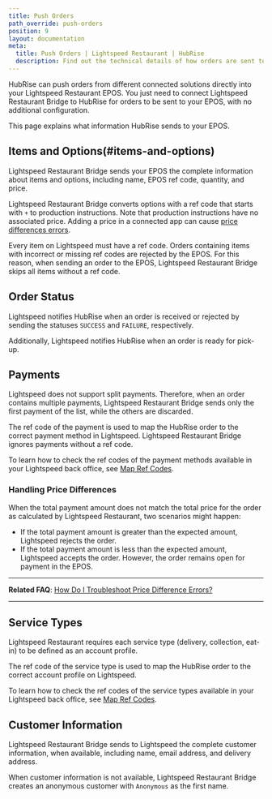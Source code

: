 ```yaml
---
title: Push Orders
path_override: push-orders
position: 9
layout: documentation
meta:
  title: Push Orders | Lightspeed Restaurant | HubRise
  description: Find out the technical details of how orders are sent to Lightspeed from HubRise, which fields are passed and which are not.
---
```


HubRise can push orders from different connected solutions directly into your Lightspeed Restaurant EPOS. You just need to connect Lightspeed Restaurant Bridge to HubRise for orders to be sent to your EPOS, with no additional configuration.

This page explains what information HubRise sends to your EPOS.

## Items and Options(#items-and-options)

Lightspeed Restaurant Bridge sends your EPOS the complete information about items and options, including name, EPOS ref code, quantity, and price.

Lightspeed Restaurant Bridge converts options with a ref code that starts with `+` to production instructions. Note that production instructions have no associated price. Adding a price in a connected app can cause [price differences errors](/apps/lightspeed-restaurant/troubleshooting/price-differences-errors/).

Every item on Lightspeed must have a ref code. Orders containing items with incorrect or missing ref codes are rejected by the EPOS. For this reason, when sending an order to the EPOS, Lightspeed Restaurant Bridge skips all items without a ref code.

## Order Status

Lightspeed notifies HubRise when an order is received or rejected by sending the statuses `SUCCESS` and `FAILURE`, respectively.

Additionally, Lightspeed notifies HubRise when an order is ready for pick-up.

## Payments

Lightspeed does not support split payments. Therefore, when an order contains multiple payments, Lightspeed Restaurant Bridge sends only the first payment of the list, while the others are discarded.

The ref code of the payment is used to map the HubRise order to the correct payment method in Lightspeed. Lightspeed Restaurant Bridge ignores payments without a ref code.

To learn how to check the ref codes of the payment methods available in your Lightspeed back office, see [Map Ref Codes](/apps/lightspeed-restaurant/map-ref-codes#payment-methods).

### Handling Price Differences

When the total payment amount does not match the total price for the order as calculated by Lightspeed Restaurant, two scenarios might happen:

- If the total payment amount is greater than the expected amount, Lightspeed rejects the order.
- If the total payment amount is less than the expected amount, Lightspeed accepts the order. However, the order remains open for payment in the EPOS.

---

**Related FAQ**: [How Do I Troubleshoot Price Difference Errors?](/apps/lightspeed-restaurant/troubleshooting/price-differences-errors/)

---

## Service Types

Lightspeed Restaurant requires each service type (delivery, collection, eat-in) to be defined as an account profile.

The ref code of the service type is used to map the HubRise order to the correct account profile on Lightspeed.

To learn how to check the ref codes of the service types available in your Lightspeed back office, see [Map Ref Codes](/apps/lightspeed-restaurant/map-ref-codes#service-types).

## Customer Information

Lightspeed Restaurant Bridge sends to Lightspeed the complete customer information, when available, including name, email address, and delivery address.

When customer information is not available, Lightspeed Restaurant Bridge creates an anonymous customer with `Anonymous` as the first name.
